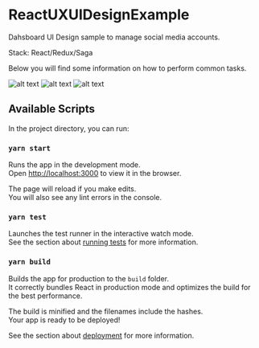 # ReactUXUIDesignExample
Dahsboard UI Design sample to manage social media accounts.<br>

Stack: React/Redux/Saga<br>

Below you will find some information on how to perform common tasks.<br>

![alt text](https://raw.githubusercontent.com/bk313131/ReactUXUIDesignExample/master/screenshots/1.png)
![alt text](https://raw.githubusercontent.com/bk313131/ReactUXUIDesignExample/master/screenshots/2.png)
![alt text](https://raw.githubusercontent.com/bk313131/ReactUXUIDesignExample/master/screenshots/3.png)

## Available Scripts

In the project directory, you can run:

### `yarn start`

Runs the app in the development mode.<br>
Open [http://localhost:3000](http://localhost:3000) to view it in the browser.

The page will reload if you make edits.<br>
You will also see any lint errors in the console.

### `yarn test`

Launches the test runner in the interactive watch mode.<br>
See the section about [running tests](#running-tests) for more information.

### `yarn build`

Builds the app for production to the `build` folder.<br>
It correctly bundles React in production mode and optimizes the build for the best performance.

The build is minified and the filenames include the hashes.<br>
Your app is ready to be deployed!

See the section about [deployment](#deployment) for more information.


